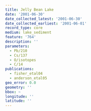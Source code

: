 ```yaml
---
title: Jelly Bean Lake
date: '2001-06-30'
date_collected_latest: '2001-06-30'
date_collected_earliest: '2001-06-01'
record_type: core
medium: lake_sediment
feature: '764'
description: ''
parameters:
  - Pb/210
  - Cs/137
  - O/isotopes
  - C/14
publications:
  - fisher_etal04
  - anderson_etal05
geo_error: 0.0
geometry: ''
bbox: ~
longitude: ''
latitude: ''
---
```

